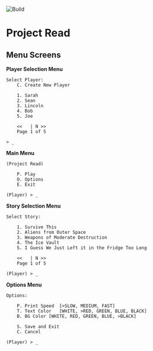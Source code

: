 ![Build](https://travis-ci.org/sshookman/ProjectRead.svg?branch=master)

Project Read
===

Menu Screens
---

**Player Selection Menu**
```
Select Player:
	C. Create New Player
	
	1. Sarah
	2. Sean
	3. Lincoln
	4. Bob
	5. Joe
	
	<<   | N >>
	Page 1 of 5

> _
```

**Main Menu**
```
(Project Read)

	P. Play
	O. Options
	E. Exit
	
(Player) > _
```

**Story Selection Menu**
```
Select Story:

	1. Survive This
	2. Aliens from Outer Space
	3. Weapons of Moderate Destruction
	4. The Ice Vault
	5. I Guess We Just Left it in the Fridge Too Long
	
	<<   | N >>
	Page 1 of 5

(Player) > _
```

**Options Menu**
```
Options:

	P. Print Speed	[>SLOW, MEDIUM, FAST]
	T. Text Color	[WHITE, >RED, GREEN, BLUE, BLACK]
	B. BG Color	[WHITE, RED, GREEN, BLUE, >BLACK]
	
	S. Save and Exit
	C. Cancel
	
(Player) > _
```
